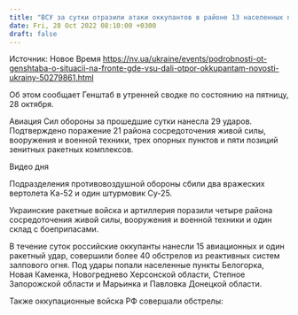 ```yaml
---
title: "ВСУ за сутки отразили атаки оккупантов в районе 13 населенных пунктов: подробности от Генштаба"
date: Fri, 28 Oct 2022 08:10:00 +0300
draft: false
---
```

Источник: Новое Время https://nv.ua/ukraine/events/podrobnosti-ot-genshtaba-o-situacii-na-fronte-gde-vsu-dali-otpor-okkupantam-novosti-ukrainy-50279861.html


Об этом сообщает Генштаб в утренней сводке по состоянию на пятницу, 28 октября.

Авиация Сил обороны за прошедшие сутки нанесла 29 ударов. Подтверждено поражение 21 района сосредоточения живой силы, вооружения и военной техники, трех опорных пунктов и пяти позиций зенитных ракетных комплексов.

 Видео дня   

Подразделения противовоздушной обороны сбили два вражеских вертолета Ка-52 и один штурмовик Су-25.

Украинские ракетные войска и артиллерия поразили четыре района сосредоточения живой силы, вооружения и военной техники и один склад с боеприпасами.

В течение суток российские оккупанты нанесли 15 авиационных и один ракетный удар, совершили более 40 обстрелов из реактивных систем залпового огня. Под удары попали населенные пункты Белогорка, Новая Каменка, Новогреднево Херсонской области, Степное Запорожской области и Марьинка и Павловка Донецкой области.

Также оккупационные войска РФ совершали обстрелы:
